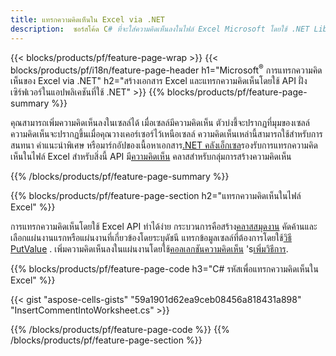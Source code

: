 ```yaml
---
title: แทรกความคิดเห็นใน Excel via .NET
description:  ซอร์สโค้ด C# ที่จะใส่ความคิดเห็นลงในไฟล์ Excel Microsoft โดยใช้ .NET Library
---
```

{{< blocks/products/pf/feature-page-wrap >}}
{{< blocks/products/pf/i18n/feature-page-header h1="Microsoft<sup>&reg;</sup> การแทรกความคิดเห็นของ Excel via .NET" h2="สร้างเอกสาร Excel และแทรกความคิดเห็นโดยใช้ API ฝั่งเซิร์ฟเวอร์ในแอปพลิเคชันที่ใช้ .NET" >}}
{{% blocks/products/pf/feature-page-summary %}}

 คุณสามารถเพิ่มความคิดเห็นลงในเซลล์ได้ เมื่อเซลล์มีความคิดเห็น ตัวบ่งชี้จะปรากฏที่มุมของเซลล์ ความคิดเห็นจะปรากฏขึ้นเมื่อคุณวางเคอร์เซอร์ไว้เหนือเซลล์ ความคิดเห็นเหล่านี้สามารถใช้สำหรับการสนทนา คำแนะนำพิเศษ หรือมาร์กอัปของเนื้อหาเอกสาร[.NET คลังเอ็กเซล](/cells/th/net/)รองรับการแทรกความคิดเห็นในไฟล์ Excel สำหรับสิ่งนี้ API มี[ความคิดเห็น](https://reference.aspose.com/cells/net/aspose.cells/comment) คลาสสำหรับกลุ่มการสร้างความคิดเห็น

{{% /blocks/products/pf/feature-page-summary %}}

{{% blocks/products/pf/feature-page-section h2="แทรกความคิดเห็นในไฟล์ Excel" %}}

 การแทรกความคิดเห็นโดยใช้ Excel API ทำได้ง่าย กระบวนการคือสร้าง[คลาสสมุดงาน](https://reference.aspose.com/cells/net/aspose.cells/workbook) คัดค้านและเลือกแผ่นงานแรกหรือแผ่นงานที่เกี่ยวข้องโดยระบุดัชนี แทรกข้อมูลเซลล์ที่ต้องการโดยใช้[วิธี PutValue](https://reference.aspose.com/cells/net/aspose.cells/cell/methods/putvalue/index) . เพิ่มความคิดเห็นลงในแผ่นงานโดยใช้[คอลเลกชันความคิดเห็น](https://reference.aspose.com/cells/net/aspose.cells/commentcollection) 's[เพิ่มวิธีการ](https://reference.aspose.com/cells/net/aspose.cells.commentcollection/add/methods/1).

{{% blocks/products/pf/feature-page-code h3="C# รหัสเพื่อแทรกความคิดเห็นใน Excel" %}}

{{< gist "aspose-cells-gists" "59a1901d62ea9ceb08456a818431a898" "InsertCommentIntoWorksheet.cs" >}}

{{% /blocks/products/pf/feature-page-code %}}
{{% /blocks/products/pf/feature-page-section %}}
